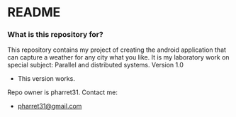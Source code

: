 # README #

### What is this repository for? ###

This repository contains my project of creating the android application that can capture a weather for any city what you like. It is my laboratory work on special subject: Parallel and distributed systems.
Version 1.0
+ This version works.


Repo owner is pharret31. Contact me:
+ pharret31@gmail.com